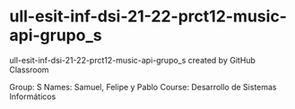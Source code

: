 # ull-esit-inf-dsi-21-22-prct12-music-api-grupo_s
ull-esit-inf-dsi-21-22-prct12-music-api-grupo_s created by GitHub Classroom

Group: S
Names: Samuel, Felipe y Pablo
Course: Desarrollo de Sistemas Informáticos
